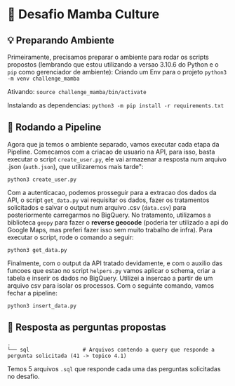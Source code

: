 # :rocket: Desafio Mamba Culture

## :bulb: Preparando Ambiente

Primeiramente, precisamos preparar o ambiente para rodar os scripts propostos (lembrando que estou utilizando a versao 3.10.6 do Python e o `pip` como gerenciador de ambiente):
Criando um Env para o projeto
`python3 -m venv challenge_mamba`

Ativando:
`source challenge_mamba/bin/activate`

Instalando as dependencias:
`python3 -m pip install -r requirements.txt`

## :checkered_flag: Rodando a Pipeline

Agora que ja temos o ambiente separado, vamos executar cada etapa da Pipeline. Comecamos com a criacao de usuario na API, para isso, basta executar o script `create_user.py`, ele vai armazenar a resposta num arquivo .json (`auth.json`), que utilizaremos mais tarde":

`python3 create_user.py`

Com a autenticacao, podemos prosseguir para a extracao dos dados da API, o script `get_data.py` vai requisitar os dados, fazer os tratamentos solicitados e salvar o output num arquivo .csv (`data.csv`) para posteriormente carregarmos no BigQuery. No tratamento, utilizamos a biblioteca `geopy` para fazer o **reverse geocode** (poderia ter utilizado a api do Google Maps, mas preferi fazer isso sem muito trabalho de infra).
Para executar o script, rode o comando a seguir:

`python3 get_data.py`

Finalmente, com o output da API tratado devidamente, e com o auxilio das funcoes que estao no script `helpers.py` vamos aplicar o schema, criar a tabela e inserir os dados no BigQuery. Utilizei a insercao a partir de um arquivo csv para isolar os processos. Com o seguinte comando, vamos fechar a pipeline:

`python3 insert_data.py`

## :stars: Resposta as perguntas propostas

    .
    └── sql                 # Arquivos contendo a query que responde a pergunta solicitada (41 -> topico 4.1)

Temos 5 arquivos `.sql` que responde cada uma das perguntas solicitadas no desafio.

